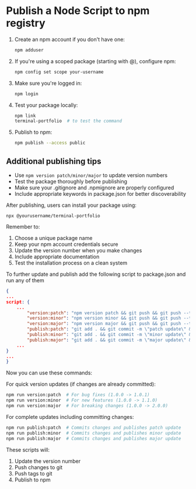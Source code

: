 # Publish a Node Script to npm registry

1. Create an npm account if you don't have one:

      ```bash
      npm adduser 
      ```

2. If you're using a scoped package (starting with @), configure npm:

      ```bash
      npm config set scope your-username
      ```

3. Make sure you're logged in:

    ```bash
    npm login
    ```

4. Test your package locally:

    ```bash
    npm link 
    terminal-portfolio  # to test the command
    ```

5. Publish to npm:

    ```bash
    npm publish --access public
    ```

## Additional publishing tips

- Use `npm version patch/minor/major` to update version numbers
- Test the package thoroughly before publishing
- Make sure your .gitignore and .npmignore are properly configured
- Include appropriate keywords in package.json for better discoverability

After publishing, users can install your package using:

`npx @yourusername/terminal-portfolio`

Remember to:

1. Choose a unique package name
2. Keep your npm account credentials secure
3. Update the version number when you make changes
4. Include appropriate documentation
5. Test the installation process on a clean system

To further update and publish add the following script to package.json and run any of them

```JSON
{
...
script: {
    ...
        "version:patch": "npm version patch && git push && git push --tags && npm publish --access public",
        "version:minor": "npm version minor && git push && git push --tags && npm publish --access public",
        "version:major": "npm version major && git push && git push --tags && npm publish --access public",
        "publish:patch": "git add . && git commit -m \"patch update\" && npm run version:patch",
        "publish:minor": "git add . && git commit -m \"minor update\" && npm run version:minor",
        "publish:major": "git add . && git commit -m \"major update\" && npm run version:major"
    ...
}
...
}
```

Now you can use these commands:

For quick version updates (if changes are already committed):

```bash
npm run version:patch  # For bug fixes (1.0.0 -> 1.0.1) 
npm run version:minor  # For new features (1.0.0 -> 1.1.0) 
npm run version:major  # For breaking changes (1.0.0 -> 2.0.0)
```

For complete updates including committing changes:

```bash
npm run publish:patch  # Commits changes and publishes patch update 
npm run publish:minor  # Commits changes and publishes minor update 
npm run publish:major  # Commits changes and publishes major update
```

These scripts will:

1. Update the version number
2. Push changes to git
3. Push tags to git
4. Publish to npm
